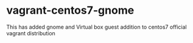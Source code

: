 # vagrant-centos7-gnome

This has added gnome and Virtual box guest addition to centos7 official vagrant distribution
